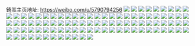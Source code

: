 錡羔主页地址: https://weibo.com/u/5790794256 
![](https://wx4.sinaimg.cn/mw2000/006jTA7mly1h8xo1q5uhvj329f2trb29.jpg) 
![](https://wx4.sinaimg.cn/mw2000/006jTA7mly1h8xo1qrqwej31sb2d8e81.jpg) 
![](https://wx4.sinaimg.cn/mw2000/006jTA7mly1h8xo1rr9ecj32672prnpd.jpg) 
![](https://wx4.sinaimg.cn/mw2000/006jTA7mly1h8xo1pmc0jj321m21mx6p.jpg) 
![](https://wx4.sinaimg.cn/mw2000/006jTA7mly1h85b9xnos0j30zo0bfq5q.jpg) 
![](https://wx4.sinaimg.cn/mw2000/006jTA7mly1h85b9xtss9j30zo0n7n40.jpg) 
![](https://wx4.sinaimg.cn/mw2000/006jTA7mly1h7vt1jzxrrj31gt36ce81.jpg) 
![](https://wx4.sinaimg.cn/mw2000/006jTA7mly1h7vt1khdf9j31sc2dsb29.jpg) 
![](https://wx4.sinaimg.cn/mw2000/006jTA7mly1h7vt1ku2huj31sc2dsx31.jpg) 
![](https://wx4.sinaimg.cn/mw2000/006jTA7mly1h7vt1lju1uj31sc2dsx2i.jpg) 
![](https://wx4.sinaimg.cn/mw2000/006jTA7mly1h7vt1lzwzmj30wu1m5491.jpg) 
![](https://wx4.sinaimg.cn/mw2000/006jTA7mly1h7vt2o972cj32c0340b2a.jpg) 
![](https://wx4.sinaimg.cn/mw2000/006jTA7mly1h7vt1qwpqrj31sc2dse81.jpg) 
![](https://wx4.sinaimg.cn/mw2000/006jTA7mly1h7vt1rygdmj31sc2dsb29.jpg) 
![](https://wx4.sinaimg.cn/mw2000/006jTA7mly1h7vt1u92ukj32fe1tke84.jpg) 
![](https://wx4.sinaimg.cn/mw2000/006jTA7mly1h7vt1utp5uj31q62aw4qp.jpg) 
![](https://wx4.sinaimg.cn/mw2000/006jTA7mgy1h7s00d170nj32c03404qr.jpg) 
![](https://wx4.sinaimg.cn/mw2000/006jTA7mgy1h7s00elte1j31sc2dsqv5.jpg) 
![](https://wx4.sinaimg.cn/mw2000/006jTA7mgy1h7s00it396j32c0340kjo.jpg) 
![](https://wx4.sinaimg.cn/mw2000/006jTA7mly1h7r66wp6c8j30u0140wnt.jpg) 
![](https://wx4.sinaimg.cn/mw2000/006jTA7mly1h7r66xcfzwj30u0140ajl.jpg) 
![](https://wx4.sinaimg.cn/mw2000/006jTA7mly1h7r66xzxqrj30tz140k1f.jpg) 
![](https://wx4.sinaimg.cn/mw2000/006jTA7mly1h7r67805mdj31sc2ds7wh.jpg) 
![](https://wx4.sinaimg.cn/mw2000/006jTA7mly1h7r679jogpj316o1kr7kr.jpg) 
![](https://wx4.sinaimg.cn/mw2000/006jTA7mly1h7r67agz7xj316o1k7h15.jpg) 
![](https://wx4.sinaimg.cn/mw2000/006jTA7mly1h7r67ch01mj32c02c0b29.jpg) 
![](https://wx4.sinaimg.cn/mw2000/006jTA7mly1h50n2mxggbj31sc2ds4qq.jpg) 
![](https://wx4.sinaimg.cn/mw2000/006jTA7mly1h50n2lwnrnj31ro2cwkjl.jpg) 
![](https://wx4.sinaimg.cn/mw2000/006jTA7mly1h50n2np481j315q1funhl.jpg) 
![](https://wx4.sinaimg.cn/mw2000/006jTA7mly1h50n2ogf7nj30zo1bctkn.jpg) 
![](https://wx4.sinaimg.cn/mw2000/006jTA7mly1h3uw6s6816j32c0340e83.jpg) 
![](https://wx4.sinaimg.cn/mw2000/006jTA7mly1h3uw6tnlw1j32c03401kz.jpg) 
![](https://wx4.sinaimg.cn/mw2000/006jTA7mly1h3uw6v4t4bj32c033o4qs.jpg) 
![](https://wx4.sinaimg.cn/mw2000/006jTA7mly1h3uw6qgyumj32c0340qv7.jpg) 
![](https://wx4.sinaimg.cn/mw2000/006jTA7mly1h3uw6vqfh6j30s90zc7i4.jpg) 
![](https://wx4.sinaimg.cn/mw2000/006jTA7mly1h3uw6wph0bj32c02ou7wj.jpg) 
![](https://wx4.sinaimg.cn/mw2000/006jTA7mly1h1ld0rtbyaj32c02x01kz.jpg) 
![](https://wx4.sinaimg.cn/mw2000/006jTA7mly1h1ld0t4raaj32c02wzhdu.jpg) 
![](https://wx4.sinaimg.cn/mw2000/006jTA7mly1h1ld0tpbajj31ml26ikbj.jpg) 
![](https://wx4.sinaimg.cn/mw2000/006jTA7mly1h1ld0uaerxj31ri27d4qp.jpg) 
![](https://wx4.sinaimg.cn/mw2000/006jTA7mly1h1ld0uy5uej32c033y7wh.jpg) 
![](https://wx4.sinaimg.cn/mw2000/006jTA7mly1h1ld0w4cekj32c033ykjl.jpg) 
![](https://wx4.sinaimg.cn/mw2000/006jTA7mly1h1ld0x7yk0j322i3401kx.jpg) 
![](https://wx4.sinaimg.cn/mw2000/006jTA7mly1h1ld0xrbk5j31ni1nity9.jpg) 
![](https://wx4.sinaimg.cn/mw2000/006jTA7mly1h1ld0qk186j31yh2lzhdu.jpg) 
![](https://wx4.sinaimg.cn/mw2000/006jTA7mly1h1ld0z0g1qj32c02c01l0.jpg) 
![](https://wx4.sinaimg.cn/mw2000/006jTA7mly1h161nysufgj32c02x0qv6.jpg) 
![](https://wx4.sinaimg.cn/mw2000/006jTA7mly1h161nxpy6rj32c02wzkjm.jpg) 
![](https://wx4.sinaimg.cn/mw2000/006jTA7mly1h161o3lb66j31nh22chdt.jpg) 
![](https://wx4.sinaimg.cn/mw2000/006jTA7mly1h161o5arm9j32c02x07wk.jpg) 
![](https://wx4.sinaimg.cn/mw2000/006jTA7mly1h161nzi4q5j32662w9e6s.jpg) 
![](https://wx4.sinaimg.cn/mw2000/006jTA7mly1h161o0gimyj32c0340hdt.jpg) 
![](https://wx4.sinaimg.cn/mw2000/006jTA7mly1h161o0xlwcj30zo1bcn6p.jpg) 
![](https://wx4.sinaimg.cn/mw2000/006jTA7mly1h161o1xcw2j31zl2hhnpd.jpg) 
![](https://wx4.sinaimg.cn/mw2000/006jTA7mly1h161o2swv5j31yn1ynx6p.jpg) 
![](https://wx4.sinaimg.cn/mw2000/006jTA7mly1gyy59du74hj31sc2dsnpd.jpg) 
![](https://wx4.sinaimg.cn/mw2000/006jTA7mly1gyy59d3j6tj31sc28fe81.jpg) 
![](https://wx4.sinaimg.cn/mw2000/006jTA7mly1gxk5zs43h3j31sb1sb4qp.jpg) 
![](https://wx4.sinaimg.cn/mw2000/006jTA7mly1gxk5zspinqj31s91s9hdt.jpg) 
![](https://wx4.sinaimg.cn/mw2000/006jTA7mly1gxk5zrebxsj32by2bykjm.jpg) 
![](https://wx4.sinaimg.cn/mw2000/006jTA7mly1gxk5ztbyohj32bz2bze82.jpg) 
![](https://wx4.sinaimg.cn/mw2000/006jTA7mly1gwpfs1mtclj31r22c3hdt.jpg) 
![](https://wx4.sinaimg.cn/mw2000/006jTA7mly1gwpfs3506zj32582uze82.jpg) 
![](https://wx4.sinaimg.cn/mw2000/006jTA7mly1gwpfrztl2vj32c02c0kjm.jpg) 
![](https://wx4.sinaimg.cn/mw2000/006jTA7mly1gwpfs4prqbj31yd1ydkjm.jpg) 
![](https://wx4.sinaimg.cn/mw2000/006jTA7mly1gwpfs7mhtnj32c0340e83.jpg) 
![](https://wx4.sinaimg.cn/mw2000/006jTA7mly1gwpfscoq4aj32c0340x6s.jpg) 
![](https://wx4.sinaimg.cn/mw2000/006jTA7mly1gwpfsdz7ehj32c02c0x6p.jpg) 
![](https://wx4.sinaimg.cn/mw2000/006jTA7mly1gwpfsg2gg6j33402c0npf.jpg) 
![](https://wx4.sinaimg.cn/mw2000/006jTA7mly1gwljev7dahj32c02c0npe.jpg) 
![](https://wx4.sinaimg.cn/mw2000/006jTA7mly1gwljen3fa8j31sc1sc7wh.jpg) 
![](https://wx4.sinaimg.cn/mw2000/006jTA7mly1gwljeolrnoj32c02c0npe.jpg) 
![](https://wx4.sinaimg.cn/mw2000/006jTA7mly1gwljelv9t8j31sc28fkjl.jpg) 
![](https://wx4.sinaimg.cn/mw2000/006jTA7mly1gwljertco3j32c02c0qv6.jpg) 
![](https://wx4.sinaimg.cn/mw2000/006jTA7mly1gwljexdsw9j32c02c0kjm.jpg) 
![](https://wx4.sinaimg.cn/mw2000/006jTA7mly1gwljeync4dj32c02c0qv5.jpg) 
![](https://wx4.sinaimg.cn/mw2000/006jTA7mly1gwljf0pflgj32c02c04qr.jpg) 
![](https://wx4.sinaimg.cn/mw2000/006jTA7mly1gwljf1fuf4j31rs27qhdr.jpg) 
![](https://wx4.sinaimg.cn/mw2000/006jTA7mly1gwljf2psr7j32c02c0kjl.jpg) 
![](https://wx4.sinaimg.cn/mw2000/006jTA7mly1gwljf3off3j320m2io7wh.jpg) 
![](https://wx4.sinaimg.cn/mw2000/006jTA7mly1gtopv1htgtj32802s0npf.jpg) 
![](https://wx4.sinaimg.cn/mw2000/006jTA7mly1gtopv3td1zj32802s0npf.jpg) 
![](https://wx4.sinaimg.cn/mw2000/006jTA7mly1gtopv6nntrj329a2tlhdu.jpg) 
![](https://wx4.sinaimg.cn/mw2000/006jTA7mly1grn8ohti64j31mc25s7wk.jpg) 
![](https://wx4.sinaimg.cn/mw2000/006jTA7mly1grn8oj7oa9j31mc25sqv8.jpg) 
![](https://wx4.sinaimg.cn/mw2000/006jTA7mly1grn8ojufklj31n825sb29.jpg) 
![](https://wx4.sinaimg.cn/mw2000/006jTA7mly1gre1h3m1ozj32c02c0qv5.jpg) 
![](https://wx4.sinaimg.cn/mw2000/006jTA7mly1gre1h2wph2j326t26tkjl.jpg) 
![](https://wx4.sinaimg.cn/mw2000/006jTA7mly1gre1h46fwej32c02c0hdt.jpg) 
![](https://wx4.sinaimg.cn/mw2000/006jTA7mly1gre1h4wiyvj32c02c07wh.jpg) 
![](https://wx4.sinaimg.cn/mw2000/006jTA7mly1grb4phegx8j32c02c01ky.jpg) 
![](https://wx4.sinaimg.cn/mw2000/006jTA7mly1gr6fmr7kb2j30yi1pcx6p.jpg) 
![](https://wx4.sinaimg.cn/mw2000/006jTA7mly1gr6fmrx16jj30u61hmqi5.jpg) 
![](https://wx4.sinaimg.cn/mw2000/006jTA7mly1gqo8xyz0xuj32802s0qv6.jpg) 
![](https://wx4.sinaimg.cn/mw2000/006jTA7mly1gqo8y1d2syj32c02x04qu.jpg) 
![](https://wx4.sinaimg.cn/mw2000/006jTA7mly1gqo8y2gld0j32c02c0kjm.jpg) 
